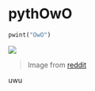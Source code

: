 # pythOwO
```py
pwint("OwO")
```

![](https://raw.githubusercontent.com/virejdasani/pythOwO/main/aswets/imwages/pythowo-logo.png)

> Image from [reddit](https://www.reddit.com/r/ProgrammerHumor/comments/vkkyyv/say_hello_to_pythowo_make_sure_to_treat_her_well/)


uwu
